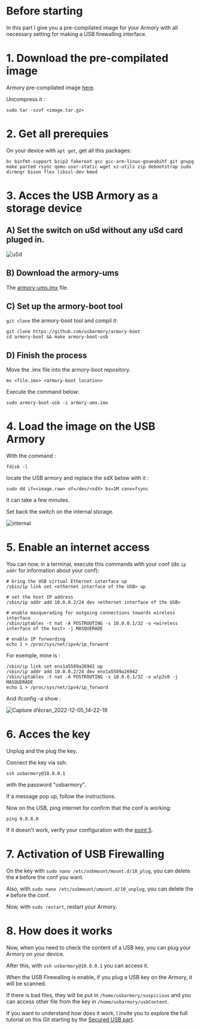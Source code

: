 # Before starting
In this part I give you a pre-compilated image for your Armory with all necessary setting for making a USB firewalling interface.

# 1. Download the pre-compilated image
Armory pre-compilated image [here](https://google.com).

Uncompress it :

    sudo tar -xzvf <image.tar.gz>

# 2. Get all prerequies
On your device with `apt get`, get all this packages:

    bc binfmt-support bzip2 fakeroot gcc gcc-arm-linux-gnueabihf git gnupg make parted rsync qemu-user-static wget xz-utils zip debootstrap sudo dirmngr bison flex libssl-dev kmod
    
# 3. Acces the USB Armory as a storage device
## A) Set the switch on uSd without any uSd card pluged in.
![uSd](https://user-images.githubusercontent.com/115619908/207088072-c9b82a70-e9fe-4610-a2cc-1eaa0ef9ad35.png)


## B) Download the armory-ums
The [armory-ums.imx](https://github.com/usbarmory/armory-ums/releases) file.

## C) Set up the armory-boot tool
`git clone` the armory-boot tool and compil it:

    git clone https://github.com/usbarmory/armory-boot
    cd armory-boot && make armory-boot-usb
    
## D) Finish the process
Move the .imx file into the armory-boot repository.

    mv <file.imx> <armory-boot location>

Execute the command below:

    sudo armory-boot-usb -i armory-ums.imx
    
# 4. Load the image on the USB Armory
With the command :

    fdisk -l

locate the USB armory and replace the sdX below with it :

    sudo dd if=<image.raw> of=/dev/<sdX> bs=1M conv=fsync

It can take a few minutes.

Set back the switch on the internal storage.

![internal](https://user-images.githubusercontent.com/115619908/207088122-b42e1c15-9156-49a5-be71-34e409257af8.png)

# 5. Enable an internet access    
You can now, in a terminal, execute this commands with your conf (do `ip addr` for information about your conf):

    # bring the USB virtual Ethernet interface up
    /sbin/ip link set <ethernet interface of the USB> up
    
    # set the host IP address
    /sbin/ip addr add 10.0.0.2/24 dev <ethernet interface of the USB>
    
    # enable masquerading for outgoing connections towards wireless interface
    /sbin/iptables -t nat -A POSTROUTING -s 10.0.0.1/32 -o <wireless interface of the host> -j MASQUERADE
    
    # enable IP forwarding
    echo 1 > /proc/sys/net/ipv4/ip_forward
    
For exemple, mine is :
    
    /sbin/ip link set enx1a5589a26942 up
    /sbin/ip addr add 10.0.0.2/24 dev enx1a5589a26942
    /sbin/iptables -t nat -A POSTROUTING -s 10.0.0.1/32 -o wlp2s0 -j MASQUERADE
    echo 1 > /proc/sys/net/ipv4/ip_forward
    
And ifconfig -a show :

![Capture d’écran_2022-12-05_14-22-19](https://user-images.githubusercontent.com/115619908/205647771-f5528805-8591-4f2b-890d-3fb05f38901b.png)



# 6. Acces the key
Unplug and the plug the key.

Connect the key via ssh:

    ssh usbarmory@10.0.0.1
    
with the password "usbarmory".

If a message pop up, follow the instructions.

Now on the USB, ping internet for confirm that the conf is working:

    ping 8.8.8.8
    
If it doesn't work, verify your configuration with the [point 5](https://github.com/P4ti3nn3/USB-Armory-Setup/tree/main/Premade-Armory#5-enable-an-internet-access).

# 7. Activation of USB Firewalling
On the key with `sudo nano /etc/usbmount/mount.d/10_plug`, you can delete the `#` before the conf you want.

Also, with `sudo nano /etc/usbmount/umount.d/10_unplug`, you can delete the `#` before the conf.

Now, with `sudo restart`, restart your Armory.

# 8. How does it works
Now, when you need to check the content of a USB key, you can plug your Armory on your device.

After this, with `ssh usbarmory@10.0.0.1` you can access it.

When the USB Firewalling is enable, if you plug a USB key on the Armory, it will be scanned.

If there is bad files, they will be put in `/home/usbarmory/suspicious` and you can access other file from the key in `/home/usbarmory/usbContent`.

If you want to understand how does it work, I invite you to explore the full tutorial on this Git starting by the [Secured USB part](https://github.com/P4ti3nn3/USB-Armory-Setup/tree/main/Secured-USB).

